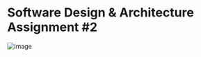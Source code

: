 # Software Design & Architecture Assignment #2
![image](https://drive.google.com/uc?export=view&id=1s0PNw-bpveg_ptj6Lt8cYPCL3pjbB2ie)
